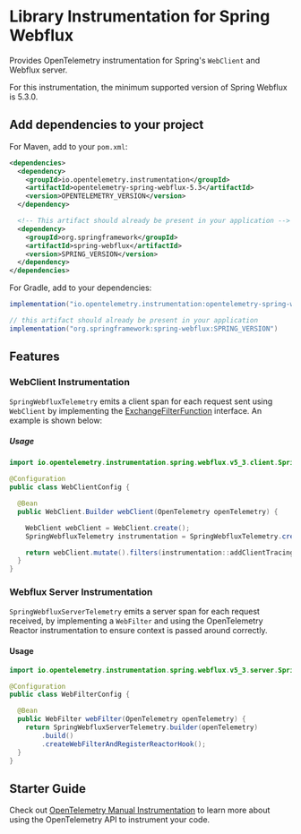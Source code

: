 # Library Instrumentation for Spring Webflux

Provides OpenTelemetry instrumentation for Spring's `WebClient` and Webflux server.

For this instrumentation, the minimum supported version of Spring Webflux is 5.3.0.

## Add dependencies to your project

For Maven, add to your `pom.xml`:

```xml
<dependencies>
  <dependency>
    <groupId>io.opentelemetry.instrumentation</groupId>
    <artifactId>opentelemetry-spring-webflux-5.3</artifactId>
    <version>OPENTELEMETRY_VERSION</version>
  </dependency>

  <!-- This artifact should already be present in your application -->
  <dependency>
    <groupId>org.springframework</groupId>
    <artifactId>spring-webflux</artifactId>
    <version>SPRING_VERSION</version>
  </dependency>
</dependencies>
```

For Gradle, add to your dependencies:

```groovy
implementation("io.opentelemetry.instrumentation:opentelemetry-spring-webflux-5.3:OPENTELEMETRY_VERSION")

// this artifact should already be present in your application
implementation("org.springframework:spring-webflux:SPRING_VERSION")
```

## Features

### WebClient Instrumentation

`SpringWebfluxTelemetry` emits a client span for each request sent using `WebClient` by implementing
the [ExchangeFilterFunction](https://docs.spring.io/spring/docs/current/javadoc-api/org/springframework/web/reactive/function/client/ExchangeFilterFunction.html)
interface. An example is shown below:

##### Usage

```java
import io.opentelemetry.instrumentation.spring.webflux.v5_3.client.SpringWebfluxTelemetry;

@Configuration
public class WebClientConfig {

  @Bean
  public WebClient.Builder webClient(OpenTelemetry openTelemetry) {

    WebClient webClient = WebClient.create();
    SpringWebfluxTelemetry instrumentation = SpringWebfluxTelemetry.create(openTelemetry);

    return webClient.mutate().filters(instrumentation::addClientTracingFilter);
  }
}
```

### Webflux Server Instrumentation

`SpringWebfluxServerTelemetry` emits a server span for each request received, by implementing
a `WebFilter` and using the OpenTelemetry Reactor instrumentation to ensure context is
passed around correctly.

#### Usage

```java
import io.opentelemetry.instrumentation.spring.webflux.v5_3.server.SpringWebfluxServerTelemetry;

@Configuration
public class WebFilterConfig {

  @Bean
  public WebFilter webFilter(OpenTelemetry openTelemetry) {
    return SpringWebfluxServerTelemetry.builder(openTelemetry)
        .build()
        .createWebFilterAndRegisterReactorHook();
  }
}
```

## Starter Guide

Check
out [OpenTelemetry Manual Instrumentation](https://opentelemetry.io/docs/instrumentation/java/manual/)
to learn more about using the OpenTelemetry API to instrument your code.
